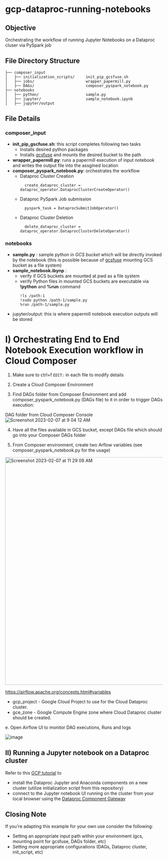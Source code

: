 # gcp-dataproc-running-notebooks
## Objective
Orchestrating the workflow of running Jupyter Notebooks on a Dataproc cluser via PySpark job 

## File Directory Structure
    ├── composer_input                   
    │   ├── initialization_scripts/     init_pip_gcsfuse.sh 
    │   ├── jobs/                       wrapper_papermill.py
    │   ├── DAGs/                       composer_pyspark_notebook.py
    ├── notebooks 
    │   ├── python/                     sample.py
    │   ├── jupyter/                    sample_notebook.ipynb
    │   ├── jupyter/output 
    
## File Details    
### composer_input
* **init_pip_gscfuse.sh**: this script completes following two tasks
  * Installs desired python packages 
  * Installs [gcsfuse](https://github.com/GoogleCloudPlatform/gcsfuse/blob/master/docs/installing.md) and mounts the desired bucket to the path
* **wrapper_papermill.py**: runs a papermill execution of input notebook and writes the output file into the assgined location
* **composer_pyspark_notebook.py**: orchestrates the workflow 
  * Dataproc Cluster Creation 
    ```
      create_dataproc_cluster = dataproc_operator.DataprocClusterCreateOperator()
    ```
  * Dataproc PySpark Job submission
    ```
      pyspark_task = DataprocSubmitJobOperator()
    ```
  * Dataproc Cluster Deletion
    ```
      delete_dataproc_cluster = dataproc_operator.DataprocClusterDeleteOperator()
    ```
### notebooks 
* **sample.py** : sample python in *GCS bucket* which will be directly invoked by the notebook (this is possible because of [gcsfuse](https://github.com/GoogleCloudPlatform/gcsfuse/blob/master/docs/installing.md) mounting GCS bucket as a file system)
* **sample_notebook.ibynp** :
  * verify if GCS buckets are mounted at pwd as a file system
  * verify Python files in mounted GCS buckets are executable via **!python** and **%run** command
    ```
    !ls /path-1 
    !sudo python /path-1/sample.py
    %run /path-1/sample.py
    ```
* jupyter/output: this is where papermill notebook execution outputs will be stored

# I) Orchestrating End to End Notebook Execution workflow in Cloud Composer 

1. Make sure to ctrl+f `EDIT:` in each file to modify details

2. Create a Cloud Composer Environment

3. Find DAGs folder from Composer Environment and add composer_pyspark_notebook.py (DAGs file) to it in order to trigger DAGs execution:

DAG folder from Cloud Composer Console 
![Screenshot 2023-02-07 at 9 04 12 AM](https://user-images.githubusercontent.com/123537947/217266654-f7a017fb-7470-4e04-9803-a72be6f652bd.png)

4. Have all the files available in GCS bucket, except DAGs file which should go into your Composer DAGs folder

5. From Composer environment, create two Arflow variables (see composer_pyspark_notebook.py for the usage)
<img width="725" alt="Screenshot 2023-02-07 at 11 29 09 AM" src="https://user-images.githubusercontent.com/123537947/217304416-2522c177-a3eb-420c-bcfa-7dc4e571d820.png">

https://airflow.apache.org/concepts.html#variables
* gcp_project - Google Cloud Project to use for the Cloud Dataproc cluster.
* gce_zone - Google Compute Engine zone where Cloud Dataproc cluster should be
  created.

e. Open Airflow UI to monitor DAG executions, Runs and logs
    
![image](https://user-images.githubusercontent.com/123537947/215648916-811a8331-b61a-45a5-8f5a-b61f3fd4fdd0.png)

## II) Running a Jupyter notebook on a Dataproc cluster
Refer to this [GCP tutorial](https://cloud.google.com/dataproc/docs/tutorials/jupyter-notebook) to 
* install the Dataproc Jupyter and Anaconda components on a new cluster (utilize initialization script from this repository)
* connect to the Jupyter notebook UI running on the cluster from your local browser using the [Dataproc Component Gateway](https://cloud.google.com/dataproc/docs/concepts/accessing/dataproc-gateways)

## Closing Note
If you're adapting this example for your own use consider the following:

* Setting an appropriate input path within your environment (gcs, mounting point for gcsfuse, DAGs folder, etc)
* Setting more appropriate configurations (DAGs, Dataproc cluster, init_script, etc)



